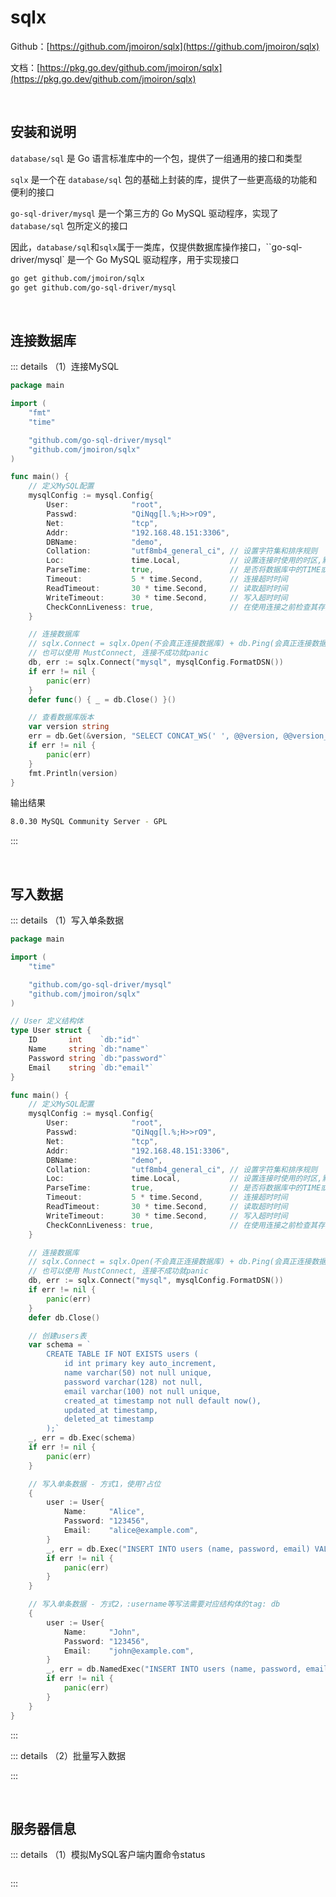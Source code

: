 # sqlx

Github：[https://github.com/jmoiron/sqlx](https://github.com/jmoiron/sqlx)

文档：[https://pkg.go.dev/github.com/jmoiron/sqlx](https://pkg.go.dev/github.com/jmoiron/sqlx)

<br />

## 安装和说明

`database/sql` 是 Go 语言标准库中的一个包，提供了一组通用的接口和类型

`sqlx` 是一个在 `database/sql` 包的基础上封装的库，提供了一些更高级的功能和便利的接口

`go-sql-driver/mysql` 是一个第三方的 Go MySQL 驱动程序，实现了 `database/sql` 包所定义的接口

因此，`database/sql`和`sqlx`属于一类库，仅提供数据库操作接口，``go-sql-driver/mysql` 是一个 Go MySQL 驱动程序，用于实现接口

```bash
go get github.com/jmoiron/sqlx
go get github.com/go-sql-driver/mysql
```

<br />

## 连接数据库

::: details （1）连接MySQL

```go
package main

import (
	"fmt"
	"time"

	"github.com/go-sql-driver/mysql"
	"github.com/jmoiron/sqlx"
)

func main() {
	// 定义MySQL配置
	mysqlConfig := mysql.Config{
		User:              "root",
		Passwd:            "QiNqg[l.%;H>>rO9",
		Net:               "tcp",
		Addr:              "192.168.48.151:3306",
		DBName:            "demo",
		Collation:         "utf8mb4_general_ci", // 设置字符集和排序规则
		Loc:               time.Local,           // 设置连接时使用的时区,默认为UTC时区
		ParseTime:         true,                 // 是否将数据库中的TIME或DATETIME字段解析为Go的时间类型（即time.Time)
		Timeout:           5 * time.Second,      // 连接超时时间
		ReadTimeout:       30 * time.Second,     // 读取超时时间
		WriteTimeout:      30 * time.Second,     // 写入超时时间
		CheckConnLiveness: true,                 // 在使用连接之前检查其存活性
	}

	// 连接数据库
	// sqlx.Connect = sqlx.Open(不会真正连接数据库) + db.Ping(会真正连接数据库)
    // 也可以使用 MustConnect, 连接不成功就panic
	db, err := sqlx.Connect("mysql", mysqlConfig.FormatDSN())
	if err != nil {
		panic(err)
	}
	defer func() { _ = db.Close() }()

	// 查看数据库版本
	var version string
	err = db.Get(&version, "SELECT CONCAT_WS(' ', @@version, @@version_comment) AS server_version;")
	if err != nil {
		panic(err)
	}
	fmt.Println(version)
}
```

输出结果

```bash
8.0.30 MySQL Community Server - GPL
```

:::

<br />

## 写入数据

::: details （1）写入单条数据

```go
package main

import (
	"time"

	"github.com/go-sql-driver/mysql"
	"github.com/jmoiron/sqlx"
)

// User 定义结构体
type User struct {
	ID       int    `db:"id"`
	Name     string `db:"name"`
	Password string `db:"password"`
	Email    string `db:"email"`
}

func main() {
	// 定义MySQL配置
	mysqlConfig := mysql.Config{
		User:              "root",
		Passwd:            "QiNqg[l.%;H>>rO9",
		Net:               "tcp",
		Addr:              "192.168.48.151:3306",
		DBName:            "demo",
		Collation:         "utf8mb4_general_ci", // 设置字符集和排序规则
		Loc:               time.Local,           // 设置连接时使用的时区,默认为UTC时区
		ParseTime:         true,                 // 是否将数据库中的TIME或DATETIME字段解析为Go的时间类型（即time.Time)
		Timeout:           5 * time.Second,      // 连接超时时间
		ReadTimeout:       30 * time.Second,     // 读取超时时间
		WriteTimeout:      30 * time.Second,     // 写入超时时间
		CheckConnLiveness: true,                 // 在使用连接之前检查其存活性
	}

	// 连接数据库
	// sqlx.Connect = sqlx.Open(不会真正连接数据库) + db.Ping(会真正连接数据库)
	// 也可以使用 MustConnect, 连接不成功就panic
	db, err := sqlx.Connect("mysql", mysqlConfig.FormatDSN())
	if err != nil {
		panic(err)
	}
	defer db.Close()

	// 创建users表
	var schema = `
		CREATE TABLE IF NOT EXISTS users (
			id int primary key auto_increment,
			name varchar(50) not null unique,
			password varchar(128) not null,
			email varchar(100) not null unique,
			created_at timestamp not null default now(),
			updated_at timestamp,
			deleted_at timestamp
		);`
	_, err = db.Exec(schema)
	if err != nil {
		panic(err)
	}

	// 写入单条数据 - 方式1，使用?占位
	{
		user := User{
			Name:     "Alice",
			Password: "123456",
			Email:    "alice@example.com",
		}
		_, err = db.Exec("INSERT INTO users (name, password, email) VALUES (?, ?, ?)", user.Name, user.Password, user.Email)
		if err != nil {
			panic(err)
		}
	}

	// 写入单条数据 - 方式2，:username等写法需要对应结构体的tag: db
	{
		user := User{
			Name:     "John",
			Password: "123456",
			Email:    "john@example.com",
		}
		_, err = db.NamedExec("INSERT INTO users (name, password, email) VALUES (:name, :password, :email)", user)
		if err != nil {
			panic(err)
		}
	}
}
```

:::

::: details （2）批量写入数据

:::

<br />

## 服务器信息

::: details （1）模拟MySQL客户端内置命令status

```go

```

:::

